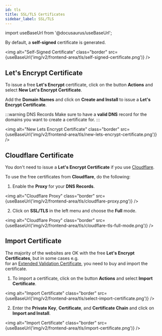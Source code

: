 ```yaml
---
id: tls
title: SSL/TLS Certificates
sidebar_label: SSL/TLS
---
```


import useBaseUrl from '@docusaurus/useBaseUrl';

By default, a **self-signed** certificate is generated.

<img alt="Self-Signed Certificate" class="border" src={useBaseUrl('img/v2/frontend-area/tls/self-signed-certificate.png')} />

## Let's Encrypt Certificate

To issue a free **Let's Encrypt** certificate, click on the button **Actions** and select **New Let's Encrypt Certificate**.

Add the **Domain Names** and click on **Create and Install** to issue a **Let's Encrypt Certificate**.

:::warning DNS Records
Make sure to have a **valid DNS** record for the domains you want to create a certificate for.
:::

<img alt="New Lets Encrypt Certificate" class="border" src={useBaseUrl('img/v2/frontend-area/tls/new-lets-encrypt-certificate.png')} />

## Cloudflare Certificate

You don't need to issue a **Let's Encrypt Certificate** if you use [Cloudflare](https://www.cloudflare.com).

To use the free certificates from **Cloudflare**, do the following:

1. Enable the **Proxy** for your **DNS Records**.

<img alt="Cloudflare Proxy" class="border" src={useBaseUrl('img/v2/frontend-area/tls/cloudflare-proxy.png')} />

2. Click on **SSL/TLS** in the left menu and choose the **Full** mode.

<img alt="Cloudflare Proxy" class="border" src={useBaseUrl('img/v2/frontend-area/tls/cloudflare-tls-full-mode.png')} />

## Import Certificate

The majority of the websites are OK with the free **Let's Encrypt Certificates**, but in some cases e.g. <br />
for an [Extended Validation Certificate](https://en.wikipedia.org/wiki/Extended_Validation_Certificate), you need to buy and import
the certificate.

1. To import a certificate, click on the button **Actions** and select **Import Certificate**.

<img alt="Import Certificate" class="border" src={useBaseUrl('img/v2/frontend-area/tls/select-import-certificate.png')} />

2. Enter the **Private Key**, **Certificate**, and **Certificate Chain** and click on **Import and Install**.

<img alt="Import Certificate" class="border" src={useBaseUrl('img/v2/frontend-area/tls/import-certificate.png')} />
   
